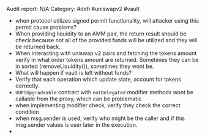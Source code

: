 Audit report: N/A
Category: #defi #uniswapv2 #vault 

* when protocol utilizes signed permit functionality, will attacker using this permit cause problems? 
* When providing liquidity to an AMM pair, the return result should be check because not all of the provided funds will be utilized and they will be returned back. 
* When interacting with uniswap v2 pairs and fetching the tokens amount verify in what order tokens amount are returned. Sometimes they can be in sorted (removeLiquidity()), sometimes they wont be.
* What will happen if vault is left without funds?
* Verify that each operation which update state, account for tokens correctly.
* `UUPSUpgradeable` contract with `notDelegated` modifier methods wont be callable from the proxy, which can be problematic
* when implementing modifier check, verify they check the correct condition
* when msg.sender is used, verify who might be the caller and if this msg.sender values is user later in the execution.
* 